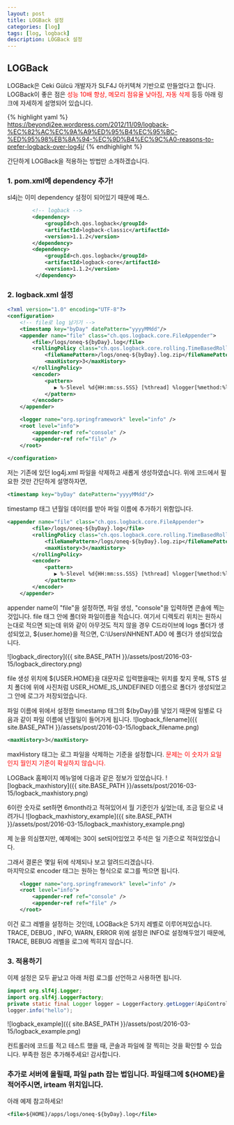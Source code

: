```yaml
---
layout: post
title: LOGBack 설정
categories: [log]
tags: [log, logback]
description: LOGBack 설정
---
```


## LOGBack
LOGBack은 Ceki Gülcü 개발자가 SLF4J 아키텍쳐 기반으로 만들었다고 합니다.
LOGBack이 좋은 점은 <span style="color:#ff0000">성능 10배 향상, 메모리 점유율 낮아짐, 자동 삭제</span> 등등 아래 링크에 자세하게 설명되어 있습니다.

{% highlight yaml %}
https://beyondj2ee.wordpress.com/2012/11/09/logback-%EC%82%AC%EC%9A%A9%ED%95%B4%EC%95%BC-%ED%95%98%EB%8A%94-%EC%9D%B4%EC%9C%A0-reasons-to-prefer-logback-over-log4j/
{% endhighlight %}

간단하게 LOGBack을 적용하는 방법만 소개하겠습니다.

### 1. pom.xml에 dependency 추가!
sl4j는 이미 dependency 설정이 되어있기 때문에 패스.
``` xml
        <!-- logback -->
        <dependency>
            <groupId>ch.qos.logback</groupId>
            <artifactId>logback-classic</artifactId>
            <version>1.1.2</version>
        </dependency>
        <dependency>
            <groupId>ch.qos.logback</groupId>
            <artifactId>logback-core</artifactId>
            <version>1.1.2</version>
         </dependency>
```

### 2. logback.xml 설정
``` xml
<?xml version="1.0" encoding="UTF-8"?>
<configuration>
    <!-- file로 log 남기기 -->
    <timestamp key="byDay" datePattern="yyyyMMdd"/>
    <appender name="file" class="ch.qos.logback.core.FileAppender">
        <file>/logs/oneq-${byDay}.log</file>
        <rollingPolicy class="ch.qos.logback.core.rolling.TimeBasedRollingPolicy">
            <fileNamePattern>/logs/oneq-${byDay}.log.zip</fileNamePattern>
            <maxHistory>3</maxHistory>
        </rollingPolicy>
        <encoder>
            <pattern>
               ▶ %-5level %d{HH:mm:ss.SSS} [%thread] %logger[%method:%line] - %msg%n
            </pattern>
        </encoder>
    </appender>

    <logger name="org.springframework" level="info" />
    <root level="info">
        <appender-ref ref="console" />
        <appender-ref ref="file" />
    </root>
        
</configuration>
```
저는 기존에 있던 log4j.xml 파일을 삭제하고 새롭게 생성하였습니다.
위에 코드에서 필요한 것만 간단하게 설명하자면,
``` xml
<timestamp key="byDay" datePattern="yyyyMMdd"/>
```
timestamp 태그 년월일 데이터를 받아 파일 이름에 추가하기 위함입니다.

``` xml
<appender name="file" class="ch.qos.logback.core.FileAppender">
        <file>/logs/oneq-${byDay}.log</file>
        <rollingPolicy class="ch.qos.logback.core.rolling.TimeBasedRollingPolicy">
            <fileNamePattern>/logs/oneq-${byDay}.log.zip</fileNamePattern>
            <maxHistory>3</maxHistory>
        </rollingPolicy>
        <encoder>
            <pattern>
               ▶ %-5level %d{HH:mm:ss.SSS} [%thread] %logger[%method:%line] - %msg%n
            </pattern>
        </encoder>
    </appender>
```
appender name이 "file"을 설정하면, 파일 생성, "console"을 입력하면 콘솔에 찍는것입니다.
file 태그 안에 폴더와 파일이름을 적습니다.
여기서 디렉토리 위치는 원하시는대로 적으면 되는데 위와 같이 아무것도 적지 않을 경우 C드라이브에 logs 폴더가 생성되었고,
${user.home}을 적으면, C:\Users\NHNENT.AD0 에 폴더가 생성되었습니다.

![logback_directory]({{ site.BASE_PATH }}/assets/post/2016-03-15/logback_directory.png)

file 생성 위치에 ${USER.HOME}을 대문자로 입력했을때는 위치를 찾지 못해, STS 설치 폴더에 위에 사진처럼 USER_HOME_IS_UNDEFINED 이름으로 폴더가 생성되었고 그 안에 로그가 저장되었습니다.

파일 이름에 위에서 설정한 timestamp 태그의 ${byDay}를 넣었기 때문에 일별로 다음과 같이 파일 이름에 년월일이 들어가게 됩니다.
![logback_filename]({{ site.BASE_PATH }}/assets/post/2016-03-15/logback_filename.png)
<br>

``` xml
<maxHistory>3</maxHistory>
```
maxHistory 태그는 로그 파일을 삭제하는 기준을 설정합니다.
<span style="color:#ff0000">문제는 이 숫자가 요일인지 월인지 기준이 확실하지 않습니다. </span>

LOGBack 홈페이지 메뉴얼에 다음과 같은 정보가 있었습니다.
![logback_maxhistory]({{ site.BASE_PATH }}/assets/post/2016-03-15/logback_maxhistory.png)

6이란 숫자로 set하면 6month라고 적혀있어서 월 기준인가 싶었는데, 조금 밑으로 내려가니
![logback_maxhistory_example]({{ site.BASE_PATH }}/assets/post/2016-03-15/logback_maxhistory_example.png)


제 눈을 의심했지만, 예제에는 30이 set되어있었고 주석은 일 기준으로 적혀있었습니다.

그래서 결론은 몇일 뒤에 삭제되나 보고 알려드리겠습니다.
<br>
마지막으로 encoder 태그는 원하는 형식으로 로그를 찍으면 됩니다.

``` xml
    <logger name="org.springframework" level="info" />
    <root level="info">
        <appender-ref ref="console" />
        <appender-ref ref="file" />
    </root>
```
이건 로그 레벨을 설정하는 것인데, LOGBack은 5가지 레벨로 이루어져있습니다.
TRACE, DEBUG , INFO, WARN, ERROR
위에 설정은 INFO로 설정해두었기 때문에, TRACE, BEBUG 레벨을 로그에 찍히지 않습니다.

### 3. 적용하기
이제 설정은 모두 끝났고 아래 처럼 로그를 선언하고 사용하면 됩니다.
``` java
import org.slf4j.Logger;
import org.slf4j.LoggerFactory;
private static final Logger logger = LoggerFactory.getLogger(ApiController.class);
logger.info("hello");
```

![logback_example]({{ site.BASE_PATH }}/assets/post/2016-03-15/logback_example.png)

컨트롤러에 코드를 적고 테스트 했을 때, 콘솔과 파일에 잘 찍히는 것을 확인할 수 있습니다. 부족한 점은 추가해주세요!
감사합니다.

### 추가로 서버에 올릴때, 파일 path 잡는 법입니다. 파일태그에 ${HOME}을 적어주시면, irteam 위치입니다. 
아래 예제 참고하세요!
``` xml
<file>${HOME}/apps/logs/oneq-${byDay}.log</file>
```